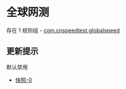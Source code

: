 # 全球网测

存在 1 规则组 - [com.cnspeedtest.globalspeed](/src/apps/com.cnspeedtest.globalspeed.ts)

## 更新提示

默认禁用

- [快照-0](https://i.gkd.li/import/12642345)
